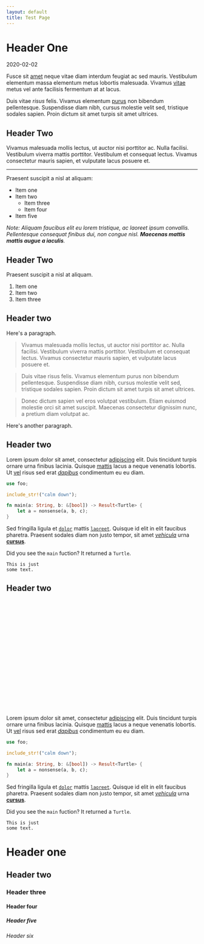 ```yaml
---
layout: default
title: Test Page
---
```


# Header One

<div class="post-date">2020-02-02</div>

Fusce sit [amet][l] neque vitae diam interdum feugiat ac sed mauris. Vestibulum
elementum massa elementum metus lobortis malesuada. Vivamus [vitae][l] metus vel
ante facilisis fermentum at at lacus.

Duis vitae _risus_ felis. Vivamus elementum [purus][l] non bibendum
pellentesque. Suspendisse diam nibh, cursus molestie velit sed, tristique
sodales sapien. Proin dictum sit amet turpis sit amet ultrices.

## Header Two

Vivamus malesuada mollis lectus, ut auctor nisi porttitor ac. Nulla facilisi.
Vestibulum viverra mattis porttitor. Vestibulum et consequat lectus. Vivamus
consectetur mauris sapien, et vulputate lacus posuere et.

---

Praesent suscipit a nisl at aliquam:

- Item one
- Item two
  - Item three
  - Item four
- Item five

_Note: Aliquam faucibus elit eu lorem tristique, ac laoreet ipsum convallis.
Pellentesque consequat finibus dui, non congue nisl. **Maecenas mattis mattis
augue a iaculis**._


## Header Two

Praesent suscipit a nisl at aliquam.

1. Item one
2. Item two
3. Item three


## Header two

Here's a paragraph.

> Vivamus malesuada mollis lectus, ut auctor nisi porttitor ac. Nulla facilisi.
  Vestibulum viverra mattis porttitor. Vestibulum et consequat lectus. Vivamus
  consectetur mauris sapien, et vulputate lacus posuere et.

> Duis vitae risus felis. Vivamus elementum purus non bibendum pellentesque.
  Suspendisse diam nibh, cursus molestie velit sed, tristique sodales sapien.
  Proin dictum sit amet turpis sit amet ultrices.

> Donec dictum sapien vel eros volutpat vestibulum. Etiam euismod molestie orci
  sit amet suscipit. Maecenas consectetur dignissim nunc, a pretium diam
  volutpat ac.

Here's another paragraph.


## Header two

Lorem ipsum dolor sit amet, consectetur [adipiscing][l] elit.
Duis tincidunt turpis ornare urna finibus lacinia. Quisque [mattis][l] lacus a neque
venenatis lobortis. Ut [vel][l] risus sed erat [*dapibus*][l] condimentum eu eu diam.

```rust
use foo;

include_str!("calm down");

fn main(a: String, b: &[bool]) -> Result<Turtle> {
    let a = nonsense(a, b, c);
}
```

Sed fringilla ligula et [`dolor`][l] mattis [`laoreet`][l]. Quisque id elit in
elit faucibus pharetra. Praesent sodales diam non justo tempor, sit amet
[*vehicula*][l] urna [**cursus**][l].

Did you see the `main` fuction? It returned a `Turtle`.

```
This is just
some text.
```

## Header two

<div class="text-colored" style="height:4rem"></div>
<div class="bg-colored" style="height:1rem"></div>
<div class="link-colored" style="height:2rem"></div>
<div class="bg-colored" style="height:1rem"></div>
<div class="inline-code-colored" style="height:2rem"></div>
<div class="bg-colored" style="height:1rem"></div>
<div class="accent-colored" style="height:2rem"></div>
<div class="bg-colored" style="height:1rem"></div>
<div class="text-colored" style="height:4rem"></div>

Lorem ipsum dolor sit amet, consectetur [adipiscing][l] elit.
Duis tincidunt turpis ornare urna finibus lacinia. Quisque [mattis][l] lacus a neque
venenatis lobortis. Ut [vel][l] risus sed erat [*dapibus*][l] condimentum eu eu diam.

```rust
use foo;

include_str!("calm down");

fn main(a: String, b: &[bool]) -> Result<Turtle> {
    let a = nonsense(a, b, c);
}
```

Sed fringilla ligula et [`dolor`][l] mattis [`laoreet`][l]. Quisque id elit in
elit faucibus pharetra. Praesent sodales diam non justo tempor, sit amet
[*vehicula*][l] urna [**cursus**][l].

Did you see the `main` fuction? It returned a `Turtle`.

```
This is just
some text.
```

# Header one

## Header two

### Header three

#### Header four

##### Header five

###### Header six


[l]: https://example.com

